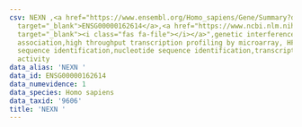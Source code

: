 ```yaml
---
csv: NEXN ,<a href="https://www.ensembl.org/Homo_sapiens/Gene/Summary?db=core;g=ENSG00000162614"
  target="_blank">ENSG00000162614</a>,<a href="https://www.ncbi.nlm.nih.gov/pubmed/28369544"
  target="_blank"><i class="fas fa-file"></i></a>",genetic interference,functional
  association,high throughput transcription profiling by microarray, HF73 cells,nucleotide
  sequence identification,nucleotide sequence identification,transcriptional regulation,up-regulates
  activity
data_alias: 'NEXN '
data_id: ENSG00000162614
data_numevidence: 1
data_species: Homo sapiens
data_taxid: '9606'
title: 'NEXN '
---
```

